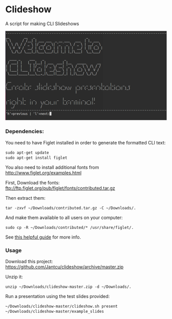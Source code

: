 # Clideshow
A script for making CLI Slideshows

![Screenshot of example slide](/assets/img/clideshow.png "Clideshow")

### Dependencies:
You need to have Figlet installed in order to generate the formatted CLI text:
```
sudo apt-get update
sudo apt-get install figlet
```
You also need to install additional fonts from http://www.figlet.org/examples.html

First, Download the fonts: ftp://ftp.figlet.org/pub/figlet/fonts/contributed.tar.gz

Then extract them:
```
tar -zxvf ~/Downloads/contributed.tar.gz -C ~/Downloads/.
```
And make them available to all users on your computer:
```
sudo cp -R ~/Downloads/contributed/* /usr/share/figlet/.
```

See [this helpful guide](https://delightlylinux.wordpress.com/2014/05/30/produce-fancy-text-with-figlet/) for more info.

### Usage
Download this project: https://github.com/Jantcu/clideshow/archive/master.zip

Unzip it:
```
unzip ~/Downloads/clideshow-master.zip -d ~/Downloads/.
```

Run a presentation using the test slides provided:
```
~/Downloads/clideshow-master/clideshow.sh present ~/Downloads/clideshow-master/example_slides
```
